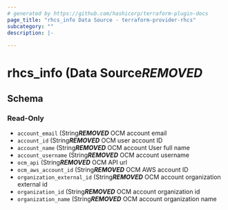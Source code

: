 ```yaml
---
# generated by https://github.com/hashicorp/terraform-plugin-docs
page_title: "rhcs_info Data Source - terraform-provider-rhcs"
subcategory: ""
description: |-
  
---
```


# rhcs_info (Data Source***REMOVED***





<!-- schema generated by tfplugindocs -->
## Schema

### Read-Only

- `account_email` (String***REMOVED*** OCM account email
- `account_id` (String***REMOVED*** OCM user account ID
- `account_name` (String***REMOVED*** OCM account User full name
- `account_username` (String***REMOVED*** OCM account username
- `ocm_api` (String***REMOVED*** OCM API url
- `ocm_aws_account_id` (String***REMOVED*** OCM AWS account ID
- `organization_external_id` (String***REMOVED*** OCM account organization external id
- `organization_id` (String***REMOVED*** OCM account organization id
- `organization_name` (String***REMOVED*** OCM account organization name
